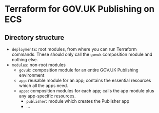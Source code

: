 # Terraform for GOV.UK Publishing on ECS

## Directory structure

* `deployments`: root modules, from where you can run Terraform commands. These
  should only call the `govuk` composition module and nothing else.
* `modules`: non-root modules
    * `govuk`: composition module for an entire GOV.UK Publishing environment
    * `app`: reusable module for an app; contains the essential resources which all the apps need.
    * `apps`: composition modules for each app; calls the app module plus any
      app-specific resources.
        * `publisher`: module which creates the Publisher app
        * ...
